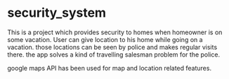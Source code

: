 # security_system

This is a project which provides security to homes when homeowner is on some vacation.
User can give location to his home while going on a vacation.
those locations can be seen by police and makes regular visits there. the app solves a kind of travelling salesman problem for the police.

google maps API has been used for map and location related features.
